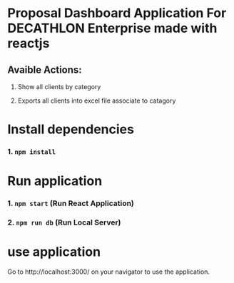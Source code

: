 # Proposal Dashboard Application For DECATHLON Enterprise made with reactjs

## Avaible Actions:

1. Show all clients by category

2. Exports all clients into excel file associate to catagory

# Install dependencies

### 1. `npm install`

# Run application

### 1. `npm start` (Run React Application)

### 2. `npm run db` (Run Local Server)

# use application

Go to http://localhost:3000/ on your navigator to use the application.
